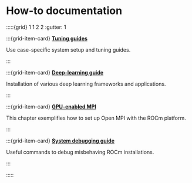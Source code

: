 # How-to documentation

:::::{grid} 1 1 2 2
:gutter: 1

:::{grid-item-card}
**[Tuning guides](./tuning-guides/index.md)**

Use case-specific system setup and tuning guides.

:::

:::{grid-item-card}
**[Deep-learning guide](./deep-learning-rocm.md)**

Installation of various deep learning frameworks and applications.

:::

:::{grid-item-card}
**[GPU-enabled MPI](./gpu-enabled-mpi.md)**

This chapter exemplifies how to set up Open MPI with the ROCm platform.

:::

:::{grid-item-card}
**[System debugging guide](./system-debugging.md)**

Useful commands to debug misbehaving ROCm installations.

:::

:::::

